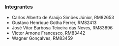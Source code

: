 <h3>Integrantes</h3>
<ul>
  <li>Carlos Alberto de Araújo Simões Júnior, RM82653</li>
  <li>Gustavo Henrique Gotha Ferrer, RM82413</li>
  <li>José Vitor Barbosa Teixeira das Neves, RM83896</li>
  <li>Victor Arnone Francesco, RM83442</li>
  <li>Wagner Gonçalves, RM83459</li>
</ul>
